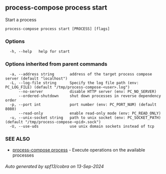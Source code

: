 ## process-compose process start

Start a process

```
process-compose process start [PROCESS] [flags]
```

### Options

```
  -h, --help   help for start
```

### Options inherited from parent commands

```
  -a, --address string       address of the target process compose server (default "localhost")
  -L, --log-file string      Specify the log file path (env: PC_LOG_FILE) (default "/tmp/process-compose-<user>.log")
      --no-server            disable HTTP server (env: PC_NO_SERVER)
      --ordered-shutdown     shut down processes in reverse dependency order
  -p, --port int             port number (env: PC_PORT_NUM) (default 8080)
      --read-only            enable read-only mode (env: PC_READ_ONLY)
  -u, --unix-socket string   path to unix socket (env: PC_SOCKET_PATH) (default "/tmp/process-compose-<pid>.sock")
  -U, --use-uds              use unix domain sockets instead of tcp
```

### SEE ALSO

* [process-compose process](process-compose_process.md)	 - Execute operations on the available processes

###### Auto generated by spf13/cobra on 13-Sep-2024
